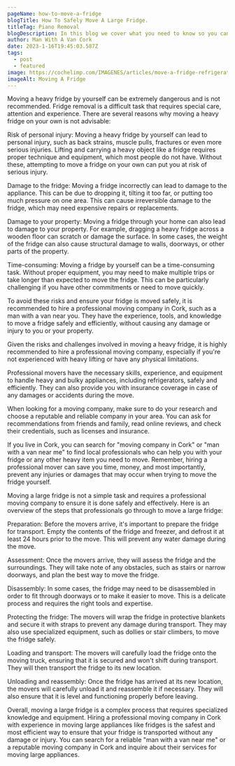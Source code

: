 ```yaml
---
pageName: how-to-move-a-fridge
blogTitle: How To Safely Move A Large Fridge.
titleTag: Piano Removal
blogDescription: In this blog we cover what you need to know so you can safely move a heavy fridge
author: Man With A Van Cork
date: 2023-1-16T19:45:03.587Z
tags:
  - post
  - featured
image: https://cochelimp.com/IMAGENES/articles/move-a-fridge-refrigerator-moving.jpg
imageAlt: Moving A Fridge
---
```

Moving a heavy fridge by yourself can be extremely dangerous and is not recommended. Fridge removal is a difficult task that requires special care, attention and experience. There are several reasons why moving a heavy fridge on your own is not advisable:

Risk of personal injury: Moving a heavy fridge by yourself can lead to personal injury, such as back strains, muscle pulls, fractures or even more serious injuries. Lifting and carrying a heavy object like a fridge requires proper technique and equipment, which most people do not have. Without these, attempting to move a fridge on your own can put you at risk of serious injury.

Damage to the fridge: Moving a fridge incorrectly can lead to damage to the appliance. This can be due to dropping it, tilting it too far, or putting too much pressure on one area. This can cause irreversible damage to the fridge, which may need expensive repairs or replacements.

Damage to your property: Moving a fridge through your home can also lead to damage to your property. For example, dragging a heavy fridge across a wooden floor can scratch or damage the surface. In some cases, the weight of the fridge can also cause structural damage to walls, doorways, or other parts of the property.

Time-consuming: Moving a fridge by yourself can be a time-consuming task. Without proper equipment, you may need to make multiple trips or take longer than expected to move the fridge. This can be particularly challenging if you have other commitments or need to move quickly.

To avoid these risks and ensure your fridge is moved safely, it is recommended to hire a professional moving company in Cork, such as a man with a van near you. They have the experience, tools, and knowledge to move a fridge safely and efficiently, without causing any damage or injury to you or your property.

Given the risks and challenges involved in moving a heavy fridge, it is highly recommended to hire a professional moving company, especially if you're not experienced with heavy lifting or have any physical limitations.

Professional movers have the necessary skills, experience, and equipment to handle heavy and bulky appliances, including refrigerators, safely and efficiently. They can also provide you with insurance coverage in case of any damages or accidents during the move.

When looking for a moving company, make sure to do your research and choose a reputable and reliable company in your area. You can ask for recommendations from friends and family, read online reviews, and check their credentials, such as licenses and insurance.

If you live in Cork, you can search for "moving company in Cork" or "man with a van near me" to find local professionals who can help you with your fridge or any other heavy item you need to move. Remember, hiring a professional mover can save you time, money, and most importantly, prevent any injuries or damages that may occur when trying to move the fridge yourself.

Moving a large fridge is not a simple task and requires a professional moving company to ensure it is done safely and effectively. Here is an overview of the steps that professionals go through to move a large fridge:

Preparation: Before the movers arrive, it's important to prepare the fridge for transport. Empty the contents of the fridge and freezer, and defrost it at least 24 hours prior to the move. This will prevent any water damage during the move.

Assessment: Once the movers arrive, they will assess the fridge and the surroundings. They will take note of any obstacles, such as stairs or narrow doorways, and plan the best way to move the fridge.

Disassembly: In some cases, the fridge may need to be disassembled in order to fit through doorways or to make it easier to move. This is a delicate process and requires the right tools and expertise.

Protecting the fridge: The movers will wrap the fridge in protective blankets and secure it with straps to prevent any damage during transport. They may also use specialized equipment, such as dollies or stair climbers, to move the fridge safely.

Loading and transport: The movers will carefully load the fridge onto the moving truck, ensuring that it is secured and won't shift during transport. They will then transport the fridge to its new location.

Unloading and reassembly: Once the fridge has arrived at its new location, the movers will carefully unload it and reassemble it if necessary. They will also ensure that it is level and functioning properly before leaving.

Overall, moving a large fridge is a complex process that requires specialized knowledge and equipment. Hiring a professional moving company in Cork with experience in moving large appliances like fridges is the safest and most efficient way to ensure that your fridge is transported without any damage or injury. You can search for a reliable "man with a van near me" or a reputable moving company in Cork and inquire about their services for moving large appliances.